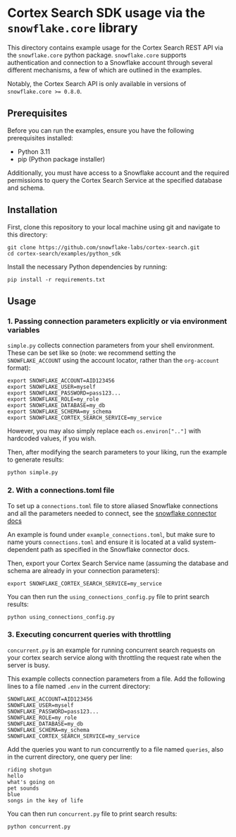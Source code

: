 # Cortex Search SDK usage via the `snowflake.core` library

This directory contains example usage for the Cortex Search REST API
via the `snowflake.core` python package. `snowflake.core` supports
authentication and connection to a Snowflake account through several
different mechanisms, a few of which are outlined in the examples.

Notably, the Cortex Search API is only available in versions of
`snowflake.core >= 0.8.0`.

## Prerequisites

Before you can run the examples, ensure you have the following
prerequisites installed:

- Python 3.11
- pip (Python package installer)

Additionally, you must have access to a Snowflake account and the
required permissions to query the Cortex Search Service at the
specified database and schema.

## Installation

First, clone this repository to your local machine using git and navigate to this directory:

```
git clone https://github.com/snowflake-labs/cortex-search.git
cd cortex-search/examples/python_sdk
```

Install the necessary Python dependencies by running:

```
pip install -r requirements.txt
```

## Usage

### 1. Passing connection parameters explicitly or via environment variables

`simple.py` collects connection parameters from your shell
environment. These can be set like so (note: we recommend setting the
`SNOWFLAKE_ACCOUNT` using the account locator, rather than the
`org-account` format):

```
export SNOWFLAKE_ACCOUNT=AID123456
export SNOWFLAKE_USER=myself
export SNOWFLAKE_PASSWORD=pass123...
export SNOWFLAKE_ROLE=my_role
export SNOWFLAKE_DATABASE=my_db
export SNOWFLAKE_SCHEMA=my_schema
export SNOWFLAKE_CORTEX_SEARCH_SERVICE=my_service
```

However, you may also simply replace each `os.environ[".."]` with hardcoded values, if you wish.

Then, after modifying the search parameters to your liking, run the example to generate results:

```
python simple.py
```

### 2. With a connections.toml file

To set up a `connections.toml` file to store aliased Snowflake
connections and all the parameters needed to connect, see the
[snowflake connector docs](
https://docs.snowflake.com/en/developer-guide/python-connector/python-connector-connect#connecting-using-the-connections-toml-file)

An example is found under `example_connections.toml`, but make sure to
name yours `connections.toml` and ensure it is located at a valid
system-dependent path as specified in the Snowflake connector docs.

Then, export your Cortex Search Service name (assuming the database
and schema are already in your connection parameters):

```
export SNOWFLAKE_CORTEX_SEARCH_SERVICE=my_service
```

You can then run the `using_connections_config.py` file to print search results:

```
python using_connections_config.py
```

### 3. Executing concurrent queries with throttling

`concurrent.py` is an example for running concurrent search requests on
your cortex search service along with throttling the request rate when
the server is busy.

This example collects connection parameters from a file.  Add the
following lines to a file named `.env` in the current directory:

```
SNOWFLAKE_ACCOUNT=AID123456
SNOWFLAKE_USER=myself
SNOWFLAKE_PASSWORD=pass123...
SNOWFLAKE_ROLE=my_role
SNOWFLAKE_DATABASE=my_db
SNOWFLAKE_SCHEMA=my_schema
SNOWFLAKE_CORTEX_SEARCH_SERVICE=my_service
```

Add the queries you want to run concurrently to a file named
`queries`, also in the current directory, one query per line:

```
riding shotgun
hello
what's going on
pet sounds
blue
songs in the key of life
```

You can then run `concurrent.py` file to print search results:

```
python concurrent.py
```

